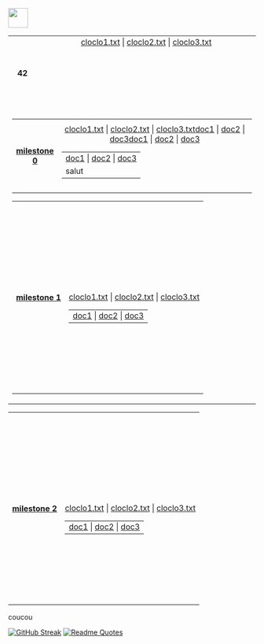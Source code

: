 <img src="https://raw.githubusercontent.com/innng/innng/master/assets/kyubey.gif" height="40" />


<table align="center" width="300">
  <!-- Ligne principale avec le titre et le premier bloc de fichiers -->
  <tr align="center"  valign="center" height="150" width="100%">
    <th colspan="1" height="150">42</th>
    <td align="center" valign="top" height="150">
      <a href="test1/cloclo1.txt">cloclo1.txt</a> |
      <a href="test1/cloclo2.txt">cloclo2.txt</a> |
      <a href="test1/cloclo3.txt">cloclo3.txt</a>
    </td>
  </tr>
  <!-- Une seule cellule contenant tous les autres tableaux en ligne -->
  <tr>
    <td colspan="2" align="center" valign="center" width="100%">
      <table align="center" width="100%">
      <tr align="center" valign="center" height="150" width="100%">
        <th height="150"><a href="test3/cloclo1.txt">milestone 0</a></th>
          <td width="100%">
            <table align="center" valign="center" width="100%">
              <tr width="100%">
                    <tr width="100%">
                      <a href="test3/cloclo1.txt">cloclo1.txt</a> |
                      <a href="test3/cloclo2.txt">cloclo2.txt</a> |
                      <a href="test3/cloclo3.txt">cloclo3.txt</a>
                    </tr>
                    <td width="100%">
                      <a href="test3/cloclo1.txt">doc1</a> |
                      <a href="test3/cloclo2.txt">doc2</a> |
                      <a href="test3/cloclo3.txt">doc3</a>
                    </td>
            </tr>
            <tr>                      <a href="test3/cloclo1.txt">doc1</a> |
                      <a href="test3/cloclo2.txt">doc2</a> |
                      <a href="test3/cloclo3.txt">doc3</a></tr>
              <tr>                      <a href="test3/cloclo1.txt">doc1</a> |
                      <a href="test3/cloclo2.txt">doc2</a> |
                      <a href="test3/cloclo3.txt">doc3</a></tr>
            <td width="100%">salut</td>
          </table
        </td>
      </tr>
      </table>
    <table align="center">
      <tr align="center" valign="center" height="150">
        <th height="150"><a href="test3/cloclo1.txt">milestone 1</a></th>
          <td>
            <table align="center" valign="center" height="150">
              <tr>
                 <table align="center" valign="center" height="150">
                    <tr>
                      <a href="test3/cloclo1.txt">cloclo1.txt</a> |
                      <a href="test3/cloclo2.txt">cloclo2.txt</a> |
                      <a href="test3/cloclo3.txt">cloclo3.txt</a>
                    </tr>
                    <td>
                      <a href="test3/cloclo1.txt">doc1</a> |
                      <a href="test3/cloclo2.txt">doc2</a> |
                      <a href="test3/cloclo3.txt">doc3</a>
                    </td>
                </table
            </tr>
          </table
        </td>
      </tr>
      </table>
    <table align="center">
      <tr align="center" valign="center" height="150">
        <th height="150"><a href="test3/cloclo1.txt">milestone 2</a></th>
          <td>
            <table align="center" valign="center" height="150">
              <tr>
                 <table align="center" valign="center" height="150">
                    <tr>
                      <a href="test3/cloclo1.txt">cloclo1.txt</a> |
                      <a href="test3/cloclo2.txt">cloclo2.txt</a> |
                      <a href="test3/cloclo3.txt">cloclo3.txt</a>
                    </tr>
                    <td>
                      <a href="test3/cloclo1.txt">doc1</a> |
                      <a href="test3/cloclo2.txt">doc2</a> |
                      <a href="test3/cloclo3.txt">doc3</a>
                    </td>
                </table
            </tr>
          </table
        </td>
      </tr>
      </table>
    </td>
  </tr>
</table>

<p>coucou</p>

[![GitHub Streak](https://streak-stats.demolab.com?user=zoyern&theme=nord&border_radius=10&date_format=j%20M%5B%20Y%5D&mode=weekly&card_width=600&card_height=50&dates=4C566A&hide_current_streak=true&hide_longest_streak=true)](https://git.io/streak-stats)
[![Readme Quotes](https://quotes-github-readme.vercel.app/api?type=horizontal&theme=nord)](https://github.com/piyushsuthar/github-readme-quotes)
